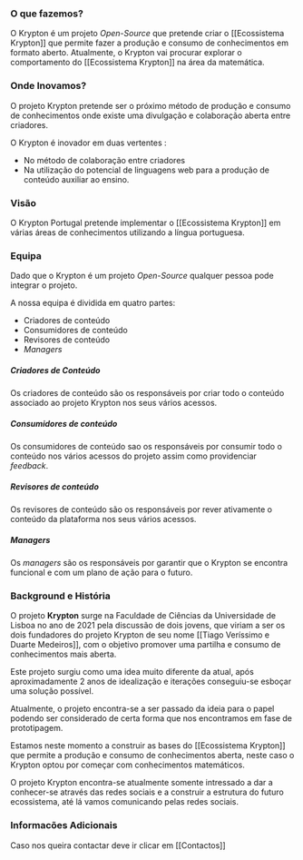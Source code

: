 ### O que fazemos?

O Krypton é um projeto *Open-Source* que pretende criar o [[Ecossistema Krypton]] que permite fazer a produção e consumo de conhecimentos em formato aberto.
Atualmente, o Krypton vai procurar explorar o comportamento do [[Ecossistema Krypton]] na área da matemática.

### Onde Inovamos?

O projeto Krypton pretende ser o próximo método de produção e consumo de conhecimentos onde existe uma divulgação e colaboração aberta entre criadores.

O Krypton é inovador em duas vertentes :
- No método de colaboração entre criadores
- Na utilização do potencial de linguagens web para a produção de conteúdo auxiliar ao ensino.

### Visão

O Krypton Portugal pretende implementar o [[Ecossistema Krypton]] em várias áreas de conhecimentos utilizando a língua portuguesa.

### Equipa

Dado que o Krypton é um projeto *Open-Source* qualquer pessoa pode integrar o projeto.

A nossa equipa é dividida em quatro partes:
- Criadores de conteúdo
- Consumidores de conteúdo
- Revisores de conteúdo
- *Managers*

##### Criadores de Conteúdo
Os criadores de conteúdo são os responsáveis por criar todo o conteúdo associado ao projeto Krypton nos seus vários acessos.

##### Consumidores de conteúdo
Os consumidores de conteúdo sao os responsáveis por consumir todo o conteúdo nos vários acessos do projeto assim como providenciar *feedback*.

##### Revisores de conteúdo
Os revisores de conteúdo são os responsáveis por rever ativamente o conteúdo da plataforma nos seus vários acessos.

##### Managers
Os *managers* são os responsáveis por garantir que o Krypton se encontra funcional e com um plano de ação para o futuro.

### Background e História

O projeto **Krypton** surge na Faculdade de Ciências da Universidade de Lisboa no ano de $2021$ pela discussão de dois jovens, que viriam a ser os dois fundadores do projeto Krypton de seu nome [[Tiago Veríssimo e Duarte Medeiros]], com o objetivo promover uma partilha e consumo de conhecimentos mais aberta.

Este projeto surgiu como uma idea muito diferente da atual, após aproximadamente $2$ anos de idealização e iterações conseguiu-se esboçar uma solução possível.

Atualmente, o projeto encontra-se a ser passado da ideia para o papel podendo ser considerado de certa forma que nos encontramos em fase de prototipagem.

Estamos neste momento a construir as bases do [[Ecossistema Krypton]] que permite a produção e consumo de conhecimentos aberta, neste caso o Krypton optou por começar com conhecimentos matemáticos.

O projeto Krypton encontra-se atualmente somente intressado a dar a conhecer-se através das redes sociais e a construir a estrutura do futuro ecossistema, até lá vamos comunicando pelas redes sociais.

### Informacões Adicionais

Caso nos queira contactar deve ir clicar em [[Contactos]]